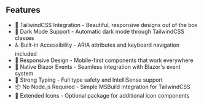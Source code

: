<project title="Flowbite Blazor" summary="A comprehensive Blazor component library that ports the Flowbite React component library to ASP.NET Blazor 8.0. Built on TailwindCSS, it provides strongly-typed Blazor components that implement Flowbite design patterns while maintaining consistency with the React implementation. The library offers a rich set of accessible, dark-mode compatible components with built-in ARIA support.">

## Features

- 🎨 TailwindCSS Integration - Beautiful, responsive designs out of the box
- 🌙 Dark Mode Support - Automatic dark mode through TailwindCSS classes
- ♿ Built-in Accessibility - ARIA attributes and keyboard navigation included
- 📱 Responsive Design - Mobile-first components that work everywhere
- 🚀 Native Blazor Events - Seamless integration with Blazor's event system
- 🎯 Strong Typing - Full type safety and IntelliSense support
- 📦 No Node.js Required - Simple MSBuild integration for TailwindCSS
- 🔌 Extended Icons - Optional package for additional icon components
